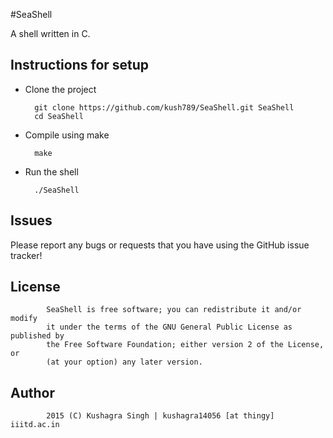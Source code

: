 #SeaShell

A shell written in C.

Instructions for setup
------------

- Clone the project

        git clone https://github.com/kush789/SeaShell.git SeaShell
        cd SeaShell

- Compile using make

        make

- Run the shell

        ./SeaShell
        

Issues
------------

Please report any bugs or requests that you have using the GitHub issue tracker!

License
------------

            SeaShell is free software; you can redistribute it and/or modify
            it under the terms of the GNU General Public License as published by
            the Free Software Foundation; either version 2 of the License, or
            (at your option) any later version.

Author
---------
            2015 (C) Kushagra Singh | kushagra14056 [at thingy] iiitd.ac.in
